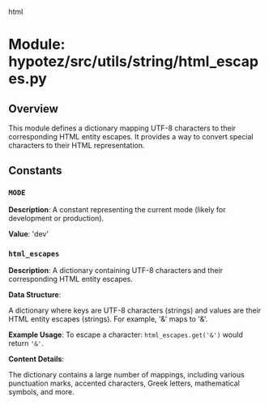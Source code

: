 html
<h1>Module: hypotez/src/utils/string/html_escapes.py</h1>

<h2>Overview</h2>
<p>This module defines a dictionary mapping UTF-8 characters to their corresponding HTML entity escapes.  It provides a way to convert special characters to their HTML representation.</p>

<h2>Constants</h2>

<h3><code>MODE</code></h3>

<p><strong>Description</strong>: A constant representing the current mode (likely for development or production).</p>
<p><strong>Value</strong>: 'dev' </p>

<h3><code>html_escapes</code></h3>

<p><strong>Description</strong>: A dictionary containing UTF-8 characters and their corresponding HTML entity escapes. </p>

<p><strong>Data Structure</strong>:</p>

<p>A dictionary where keys are UTF-8 characters (strings) and values are their HTML entity escapes (strings). For example, '&' maps to '&amp;'.</p>

<p><strong>Example Usage</strong>:  To escape a character:  <code>html_escapes.get('&')</code> would return <code>'&amp;'</code>.</p>



<p><strong>Content Details</strong>:</p>
<p>The dictionary contains a large number of mappings, including various punctuation marks, accented characters, Greek letters, mathematical symbols, and more.</p>